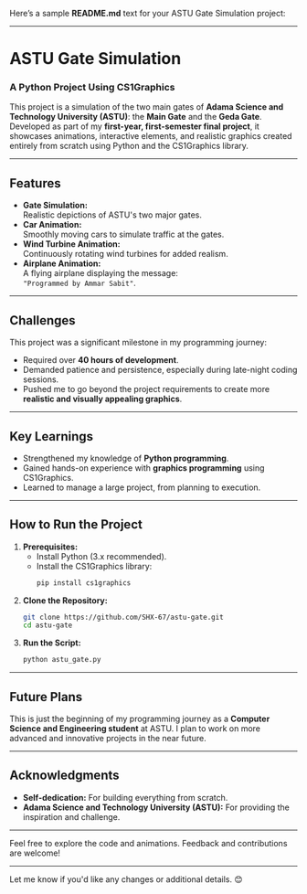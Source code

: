 Here’s a sample **README.md** text for your ASTU Gate Simulation project:  

---

# **ASTU Gate Simulation**  
### A Python Project Using CS1Graphics  

This project is a simulation of the two main gates of **Adama Science and Technology University (ASTU)**: the **Main Gate** and the **Geda Gate**. Developed as part of my **first-year, first-semester final project**, it showcases animations, interactive elements, and realistic graphics created entirely from scratch using Python and the CS1Graphics library.  

---

## **Features**  
- **Gate Simulation:**  
  Realistic depictions of ASTU's two major gates.  
- **Car Animation:**  
  Smoothly moving cars to simulate traffic at the gates.  
- **Wind Turbine Animation:**  
  Continuously rotating wind turbines for added realism.  
- **Airplane Animation:**  
  A flying airplane displaying the message:  
  `"Programmed by Ammar Sabit"`.  

---

## **Challenges**  
This project was a significant milestone in my programming journey:  
- Required over **40 hours of development**.  
- Demanded patience and persistence, especially during late-night coding sessions.  
- Pushed me to go beyond the project requirements to create more **realistic and visually appealing graphics**.  

---

## **Key Learnings**  
- Strengthened my knowledge of **Python programming**.  
- Gained hands-on experience with **graphics programming** using CS1Graphics.  
- Learned to manage a large project, from planning to execution.  

---

## **How to Run the Project**  
1. **Prerequisites:**  
   - Install Python (3.x recommended).  
   - Install the CS1Graphics library:  
     ```bash
     pip install cs1graphics
     ```  
2. **Clone the Repository:**  
   ```bash
   git clone https://github.com/SHX-67/astu-gate.git
   cd astu-gate
   ```  
3. **Run the Script:**  
   ```bash
   python astu_gate.py
   ```  

---

## **Future Plans**  
This is just the beginning of my programming journey as a **Computer Science and Engineering student** at ASTU. I plan to work on more advanced and innovative projects in the near future.  

---

## **Acknowledgments**  
- **Self-dedication:** For building everything from scratch.  
- **Adama Science and Technology University (ASTU):** For providing the inspiration and challenge.  

---

Feel free to explore the code and animations. Feedback and contributions are welcome!  

---

Let me know if you'd like any changes or additional details. 😊
